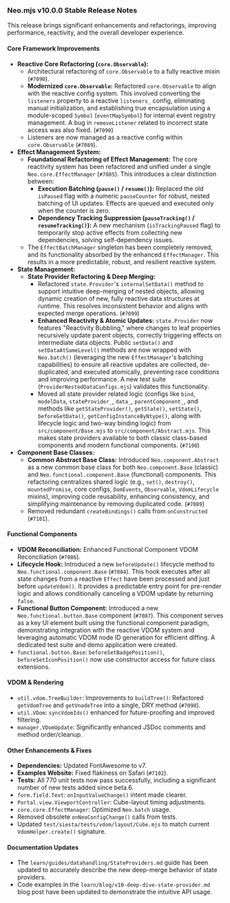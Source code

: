 ### Neo.mjs v10.0.0 Stable Release Notes

This release brings significant enhancements and refactorings, improving performance, reactivity, and the overall developer experience.

#### Core Framework Improvements

*   **Reactive Core Refactoring (`core.Observable`):**
    *   Architectural refactoring of `core.Observable` to a fully reactive mixin (`#7090`).
    *   **Modernized `core.Observable`:** Refactored `core.Observable` to align with the reactive config system. This involved converting the `listeners` property to a reactive `listeners_` config, eliminating manual initialization, and establishing true encapsulation using a module-scoped `Symbol` (`eventMapSymbol`) for internal event registry management. A bug in `removeListener` related to incorrect state access was also fixed. (`#7090`)
    *   Listeners are now managed as a reactive config within `core.Observable` (`#7089`).
*   **Effect Management System:**
    *   **Foundational Refactoring of Effect Management:** The core reactivity system has been refactored and unified under a single `Neo.core.EffectManager` (`#7085`). This introduces a clear distinction between:
        *   **Execution Batching (`pause()` / `resume()`):** Replaced the old `isPaused` flag with a numeric `pauseCounter` for robust, nested batching of UI updates. Effects are queued and executed only when the counter is zero.
        *   **Dependency Tracking Suppression (`pauseTracking()` / `resumeTracking()`):** A new mechanism (`isTrackingPaused` flag) to temporarily stop active effects from collecting new dependencies, solving self-dependency issues.
    *   The `EffectBatchManager` singleton has been completely removed, and its functionality absorbed by the enhanced `EffectManager`. This results in a more predictable, robust, and resilient reactive system.
*   **State Management:**
    *   **State Provider Refactoring & Deep Merging:**
        *   Refactored `state.Provider`'s `internalSetData()` method to support intuitive deep-merging of nested objects, allowing dynamic creation of new, fully reactive data structures at runtime. This resolves inconsistent behavior and aligns with expected merge operations. (`#7099`)
        *   **Enhanced Reactivity & Atomic Updates:** `state.Provider` now features "Reactivity Bubbling," where changes to leaf properties recursively update parent objects, correctly triggering effects on intermediate data objects. Public `setData()` and `setDataAtSameLevel()` methods are now wrapped with `Neo.batch()` (leveraging the new `EffectManager`'s batching capabilities) to ensure all reactive updates are collected, de-duplicated, and executed atomically, preventing race conditions and improving performance. A new test suite (`ProviderNestedDataConfigs.mjs`) validates this functionality.
        *   Moved all state provider related logic (configs like `bind`, `modelData`, `stateProvider_`, `data_`, `parentComponent_`, and methods like `getStateProvider()`, `getState()`, `setState()`, `beforeGetData()`, `getConfigInstanceByNtype()`, along with lifecycle logic and two-way binding logic) from `src/component/Base.mjs` to `src/component/Abstract.mjs`. This makes state providers available to both classic class-based components and modern functional components. (`#7100`)
*   **Component Base Classes:**
    *   **Common Abstract Base Class:** Introduced `Neo.component.Abstract` as a new common base class for both `Neo.component.Base` (classic) and `Neo.functional.component.Base` (functional) components. This refactoring centralizes shared logic (e.g., `set()`, `destroy()`, `mountedPromise`, core configs, `DomEvents`, `Observable`, `VdomLifecycle` mixins), improving code reusability, enhancing consistency, and simplifying maintenance by removing duplicated code. (`#7089`)
    *   Removed redundant `createBindings()` calls from `onConstructed` (`#7101`).

#### Functional Components

*   **VDOM Reconciliation:** Enhanced Functional Component VDOM Reconciliation (`#7086`).
*   **Lifecycle Hook:** Introduced a new `beforeUpdate()` lifecycle method to `Neo.functional.component.Base` (`#7084`). This hook executes after all state changes from a reactive `Effect` have been processed and just before `updateVdom()`. It provides a predictable entry point for pre-render logic and allows conditionally canceling a VDOM update by returning `false`.
*   **Functional Button Component:** Introduced a new `Neo.functional.button.Base` component (`#7087`). This component serves as a key UI element built using the functional component paradigm, demonstrating integration with the reactive VDOM system and leveraging automatic VDOM node ID generation for efficient diffing. A dedicated test suite and demo application were created.
*   `functional.button.Base`: `beforeSetBadgePosition()`, `beforeSetIconPosition()` now use constructor access for future class extensions.

#### VDOM & Rendering

*   `util.vdom.TreeBuilder`: Improvements to `buildTree()`: Refactored `getVdomTree` and `getVnodeTree` into a single, DRY method (`#7098`).
*   `util.VDom`: `syncVdomIds()` enhanced for future-proofing and improved filtering.
*   `manager.VDomUpdate`: Significantly enhanced JSDoc comments and method order/cleanup.

#### Other Enhancements & Fixes

*   **Dependencies:** Updated FontAwesome to v7.
*   **Examples Website:** Fixed flakiness on Safari (`#7102`).
*   **Tests:** All 770 unit tests now pass successfully, including a significant number of new tests added since beta.6.
*   `form.field.Text`: `onInputValueChange()` intent made clearer.
*   `Portal.view.ViewportController`: Cube-layout timing adjustments.
*   `core.core.EffectManager`: Optimized `Neo.batch` usage.
*   Removed obsolete `onNeoConfigChange()` calls from tests.
*   Updated `test/siesta/tests/vdom/layout/Cube.mjs` to match current `VdomHelper.create()` signature.

#### Documentation Updates

*   The `learn/guides/datahandling/StateProviders.md` guide has been updated to accurately describe the new deep-merge behavior of state providers.
*   Code examples in the `learn/blog/v10-deep-dive-state-provider.md` blog post have been updated to demonstrate the intuitive API usage.